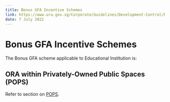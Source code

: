 ```yaml
---
title: Bonus GFA Incentive Schemes
link: https://www.ura.gov.sg/Corporate/Guidelines/Development-Control/Non-Residential/EI/GFA-Incentive-Schemes
date: 7 July 2022
---
```


# Bonus GFA Incentive Schemes

The Bonus GFA scheme applicable to Educational Institution is:

## ORA within Privately-Owned Public Spaces (POPS)

Refer to section on [POPS](https://www.ura.gov.sg/Corporate/Guidelines/Development-Control/gross-floor-area/GFA/Privately-OwnedPublicSpacesPOPS).
